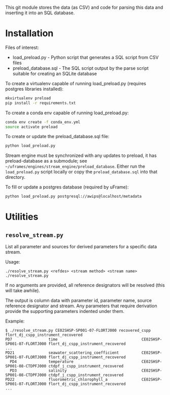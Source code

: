 This git module stores the data (as CSV) and code for parsing this data and inserting it
into an SQL database.

# Installation

Files of interest:
* load_preload.py      - Python script that generates a SQL script from CSV files
* preload_database.sql - The SQL script output by the parse script suitable for creating an SQLite database

To create a virtualenv capable of running load_preload.py (requires postgres libraries installed):
```sh
mkvirtualenv preload
pip install -r requirements.txt
```

To create a conda env capable of running load_preload.py:
```sh
conda env create -f conda_env.yml
source activate preload
```

To create or update the preload_database.sql file:
```sh
python load_preload.py
```

Stream engine must be synchronized with any updates to preload, it has preload-database as a submodule; see 
`~/uframes/engines/stream_engine/preload_database`. Either run the `load_preload.py` script locally or copy the 
`preload_database.sql` into that directory.

To fill or update a postgres database (required by uFrame):
```sh
python load_preload.py postgresql://awips@localhost/metadata
```

# Utilities

## `resolve_stream.py`

List all parameter and sources for derived parameters for a specific data stream. 

Usage:
```
./resolve_stream.py <refdes> <stream method> <stream name>
./resolve_stream.py
```
If no arguments are provided, all reference designators will be resolved (this will take awhile).

The output is column data with parameter id, parameter name, source reference designator and stream. Any parameters that require derivation provide the supporting parameters indented under them.

Example:
```
$ ./resolve_stream.py CE02SHSP-SP001-07-FLORTJ000 recovered_cspp flort_dj_cspp_instrument_recovered
PD7                time                                     CE02SHSP-SP001-07-FLORTJ000 flort_dj_cspp_instrument_recovered
...
PD21               seawater_scattering_coefficient          CE02SHSP-SP001-07-FLORTJ000 flort_dj_cspp_instrument_recovered
  PD4              temperature                              CE02SHSP-SP001-08-CTDPFJ000 ctdpf_j_cspp_instrument_recovered
  PD3              salinity                                 CE02SHSP-SP001-08-CTDPFJ000 ctdpf_j_cspp_instrument_recovered
PD22               fluorometric_chlorophyll_a               CE02SHSP-SP001-07-FLORTJ000 flort_dj_cspp_instrument_recovered
...
```
